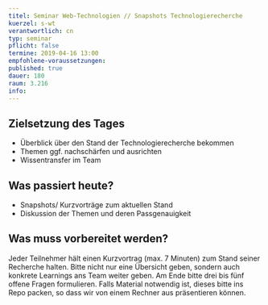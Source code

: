 ```yaml
---
titel: Seminar Web-Technologien // Snapshots Technologierecherche
kuerzel: s-wt
verantwortlich: cn
typ: seminar
pflicht: false
termine: 2019-04-16 13:00
empfohlene-voraussetzungen: 
published: true
dauer: 180
raum: 3.216
info: 
---
```


## Zielsetzung des Tages
- Überblick über den Stand der Technologierecherche bekommen
- Themen ggf. nachschärfen und ausrichten
- Wissentransfer im Team

## Was passiert heute?
- Snapshots/ Kurzvorträge zum aktuellen Stand
- Diskussion der Themen und deren Passgenauigkeit

## Was muss vorbereitet werden?
Jeder Teilnehmer hält einen Kurzvortrag (max. 7 Minuten) zum Stand seiner Recherche halten. Bitte nicht nur eine Übersicht geben, sondern auch konkrete Learnings ans Team weiter geben. Am Ende bitte drei bis fünf offene Fragen formulieren. Falls Material notwendig ist, dieses bitte ins Repo packen, so dass wir von einem Rechner aus präsentieren können.

